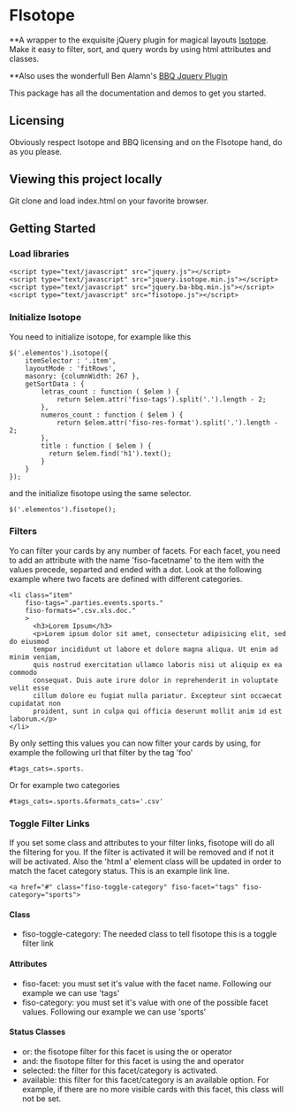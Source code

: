 FIsotope
========

**A wrapper to the exquisite jQuery plugin for magical layouts [Isotope](http://isotope.metafizzy.co). Make it easy to filter, sort, and query words by using html attributes and classes.

**Also uses the wonderfull Ben Alamn's [BBQ Jquery Plugin](http://benalman.com/projects/jquery-bbq-plugin/)

This package has all the documentation and demos to get you started.

## Licensing

Obviously respect Isotope and BBQ licensing and on the FIsotope hand, do as you please.

## Viewing this project locally

Git clone and load index.html on your favorite browser.

## Getting Started

### Load libraries

    <script type="text/javascript" src="jquery.js"></script>
    <script type="text/javascript" src="jquery.isotope.min.js"></script>
    <script type="text/javascript" src="jquery.ba-bbq.min.js"></script>
    <script type="text/javascript" src="fisotope.js"></script>

### Initialize Isotope 

You need to initialize isotope, for example like this

	$('.elementos').isotope({
		itemSelector : '.item',
		layoutMode : 'fitRows',
		masonry: {columnWidth: 267 },
		getSortData : {
		    letras_count : function ( $elem ) {
		    	return $elem.attr('fiso-tags').split('.').length - 2;
		    },
		    numeros_count : function ( $elem ) {
		    	return $elem.attr('fiso-res-format').split('.').length - 2;
		    },
		    title : function ( $elem ) {
		      return $elem.find('h1').text();
		    }
	  	}
	});

and the initialize fisotope using the same selector.

	$('.elementos').fisotope();

### Filters

Yo can filter your cards by any number of facets. For each facet, you need to add an attribute with the name 'fiso-facetname' to the item with the values precede, separted and ended with a dot. Look at the following example where two facets are defined with different categories.

	<li class="item" 
		fiso-tags=".parties.events.sports."
		fiso-formats=".csv.xls.doc."
		>
          <h3>Lorem Ipsum</h3>
          <p>Lorem ipsum dolor sit amet, consectetur adipisicing elit, sed do eiusmod
          tempor incididunt ut labore et dolore magna aliqua. Ut enim ad minim veniam,
          quis nostrud exercitation ullamco laboris nisi ut aliquip ex ea commodo
          consequat. Duis aute irure dolor in reprehenderit in voluptate velit esse
          cillum dolore eu fugiat nulla pariatur. Excepteur sint occaecat cupidatat non
          proident, sunt in culpa qui officia deserunt mollit anim id est laborum.</p>
    </li>

By only setting this values you can now filter your cards by using, for example the following url that filter by the tag 'foo'
    
    #tags_cats=.sports.

Or for example two categories

	#tags_cats=.sports.&formats_cats='.csv'

### Toggle Filter Links

If you set some class and attributes to your filter links, fisotope will do all the filtering for you. If the filter is activated it will be removed and if not it will be activated. Also the 'html a' element class will be updated in order to match the facet category status. This is an example link line.

    <a href="#" class="fiso-toggle-category" fiso-facet="tags" fiso-category="sports">

#### Class

* fiso-toggle-category: The needed class to tell fisotope this is a toggle filter link

#### Attributes
      
* fiso-facet: you must set it's value with the facet name. Following our example we can use 'tags'
* fiso-category: you must set it's value with one of the possible facet values. Following our example we can use 'sports'

#### Status Classes

* or: the fisotope filter for this facet is using the or operator
* and: the fisotope filter for this facet is using the and operator 
* selected: the filter for this facet/category is activated.
* available: this filter for this facet/category is an available option. For example, if there are no more visible cards with this facet, this class will not be set.

